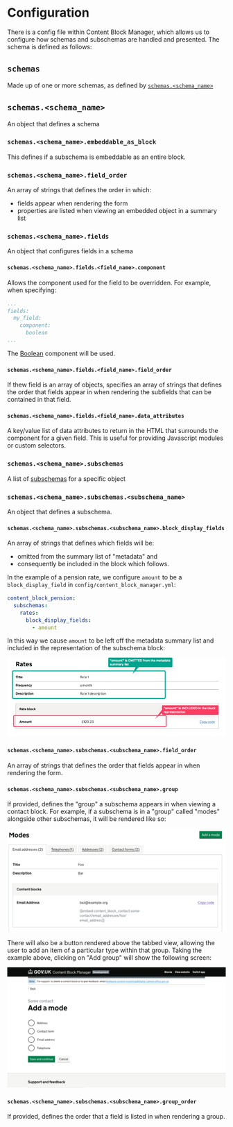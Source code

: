 # Configuration

There is a config file within Content Block Manager, which allows us to configure how schemas and subschemas are
handled and presented. The schema is defined as follows:

## `schemas`

Made up of one or more schemas, as defined by [`schemas.<schema_name>`](#schemasschema_name)

## `schemas.<schema_name>`

An object that defines a schema

### `schemas.<schema_name>.embeddable_as_block`

This defines if a subschema is embeddable as an entire block.

### `schemas.<schema_name>.field_order`

An array of strings that defines the order in which:

- fields appear when rendering the form
- properties are listed when viewing an embedded object in a summary list

### `schemas.<schema_name>.fields`

An object that configures fields in a schema

#### `schemas.<schema_name>.fields.<field_name>.component`

Allows the component used for the field to be overridden. For example, when specifying:

```yaml
...
fields:
  my_field:
    component:
      boolean
...
```

The [Boolean](https://github.com/alphagov/whitehall/blob/main/lib/engines/content_block_manager/app/components/content_block_manager/content_block_edition/details/fields/boolean_component.rb) component will be used.

#### `schemas.<schema_name>.fields.<field_name>.field_order`

If thew field is an array of objects, specifies an array of strings that defines the order that fields appear in when
rendering the subfields that can be contained in that field.

#### `schemas.<schema_name>.fields.<field_name>.data_attributes`

A key/value list of data attributes to return in the HTML that surrounds the component for a given field. This is
useful for providing Javascript modules or custom selectors.

### `schemas.<schema_name>.subschemas`

A list of [subschemas](#schemasschema_namesubschemassubschema_name) for a specific object

### `schemas.<schema_name>.subschemas.<subschema_name>`

An object that defines a subschema.

#### `schemas.<schema_name>.subschemas.<subschema_name>.block_display_fields`

An array of strings that defines which fields will be:

- omitted from the summary list of "metadata" and
- consequently be included in the block which follows.

In the example of a pension rate, we configure `amount` to be a `block_display_field` in
`config/content_block_manager.yml`:

```yml
content_block_pension:
  subschemas:
    rates:
      block_display_fields:
        - amount
```

In this way we cause `amount` to be left off the metadata summary list and included
in the representation of the subschema block:

![block_display_fields usage example](img/block_display_fields.png)

#### `schemas.<schema_name>.subschemas.<subschema_name>.field_order`

An array of strings that defines the order that fields appear in when rendering the form.

#### `schemas.<schema_name>.subschemas.<subschema_name>.group`

If provided, defines the "group" a subschema appears in when viewing a contact block. For example, if a subschema is in
a "group" called "modes" alongside other subschemas, it will be rendered like so:

![Subschema group example](img/group.png)

There will also be a button rendered above the tabbed view, allowing the user to add an item of a particular type
within that group. Taking the example above, clicking on "Add group" will show the following screen:

![Add a group item example](img/add_group.png)

#### `schemas.<schema_name>.subschemas.<subschema_name>.group_order`

If provided, defines the order that a field is listed in when rendering a group.
